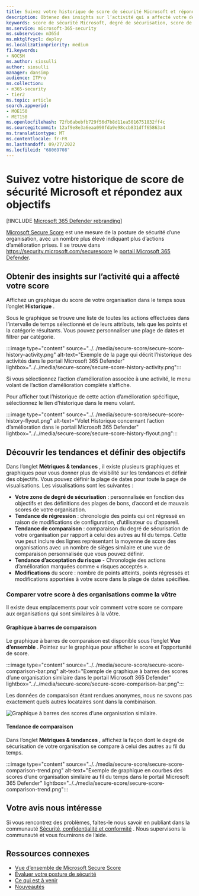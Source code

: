 ```yaml
---
title: Suivez votre historique de score de sécurité Microsoft et répondez aux objectifs
description: Obtenez des insights sur l’activité qui a affecté votre degré de sécurisation Microsoft. Découvrez les tendances et définissez des objectifs.
keywords: score de sécurité Microsoft, degré de sécurisation, score de sécurité Office 365, score de sécurité Microsoft, portail Microsoft 365 Defender, actions d’amélioration
ms.service: microsoft-365-security
ms.subservice: m365d
ms.mktglfcycl: deploy
ms.localizationpriority: medium
f1.keywords:
- NOCSH
ms.author: siosulli
author: siosulli
manager: dansimp
audience: ITPro
ms.collection:
- m365-security
- tier2
ms.topic: article
search.appverid:
- MOE150
- MET150
ms.openlocfilehash: 72fb6abebfb729f56d7b8d11ea5016751832ff4c
ms.sourcegitcommit: 12af9e8e3a6eaa090fda9e98ccb831dff65863a4
ms.translationtype: MT
ms.contentlocale: fr-FR
ms.lasthandoff: 09/27/2022
ms.locfileid: "68069708"
---
```

# <a name="track-your-microsoft-secure-score-history-and-meet-goals"></a>Suivez votre historique de score de sécurité Microsoft et répondez aux objectifs

[!INCLUDE [Microsoft 365 Defender rebranding](../includes/microsoft-defender.md)]

[Microsoft Secure Score](microsoft-secure-score.md) est une mesure de la posture de sécurité d’une organisation, avec un nombre plus élevé indiquant plus d’actions d’amélioration prises. Il se trouve dans https://security.microsoft.com/securescore le [portail Microsoft 365 Defender](microsoft-365-defender-portal.md).

## <a name="gain-insights-into-activity-that-has-affected-your-score"></a>Obtenir des insights sur l’activité qui a affecté votre score

Affichez un graphique du score de votre organisation dans le temps sous l’onglet **Historique** .

Sous le graphique se trouve une liste de toutes les actions effectuées dans l’intervalle de temps sélectionné et de leurs attributs, tels que les points et la catégorie résultants. Vous pouvez personnaliser une plage de dates et filtrer par catégorie.

:::image type="content" source="../../media/secure-score/secure-score-history-activity.png" alt-text="Exemple de la page qui décrit l’historique des activités dans le portail Microsoft 365 Defender" lightbox="../../media/secure-score/secure-score-history-activity.png":::

Si vous sélectionnez l’action d’amélioration associée à une activité, le menu volant de l’action d’amélioration complète s’affiche.

Pour afficher tout l’historique de cette action d’amélioration spécifique, sélectionnez le lien d’historique dans le menu volant.

:::image type="content" source="../../media/secure-score/secure-score-history-flyout.png" alt-text="Volet Historique concernant l’action d’amélioration dans le portail Microsoft 365 Defender" lightbox="../../media/secure-score/secure-score-history-flyout.png":::

## <a name="discover-trends-and-set-goals"></a>Découvrir les tendances et définir des objectifs

Dans l’onglet **Métriques & tendances** , il existe plusieurs graphiques et graphiques pour vous donner plus de visibilité sur les tendances et définir des objectifs. Vous pouvez définir la plage de dates pour toute la page de visualisations. Les visualisations sont les suivantes :

* **Votre zone de degré de sécurisation** : personnalisée en fonction des objectifs et des définitions des plages de bons, d’accord et de mauvais scores de votre organisation.
* **Tendance de régression** : chronologie des points qui ont régressé en raison de modifications de configuration, d’utilisateur ou d’appareil.  
* **Tendance de comparaison** : comparaison du degré de sécurisation de votre organisation par rapport à celui des autres au fil du temps. Cette vue peut inclure des lignes représentant la moyenne de score des organisations avec un nombre de sièges similaire et une vue de comparaison personnalisée que vous pouvez définir.
* **Tendance d’acceptation du risque** - Chronologie des actions d’amélioration marquées comme « risques acceptés ».
* **Modifications** du score : nombre de points atteints, points régressés et modifications apportées à votre score dans la plage de dates spécifiée.

### <a name="compare-your-score-to-organizations-like-yours"></a>Comparer votre score à des organisations comme la vôtre

Il existe deux emplacements pour voir comment votre score se compare aux organisations qui sont similaires à la vôtre.

#### <a name="comparison-bar-chart"></a>Graphique à barres de comparaison

Le graphique à barres de comparaison est disponible sous l’onglet **Vue d’ensemble** . Pointez sur le graphique pour afficher le score et l’opportunité de score. 

:::image type="content" source="../../media/secure-score/secure-score-comparison-bar.png" alt-text="Exemple de graphique à barres des scores d’une organisation similaire dans le portail Microsoft 365 Defender" lightbox="../../media/secure-score/secure-score-comparison-bar.png":::

Les données de comparaison étant rendues anonymes, nous ne savons pas exactement quels autres locataires sont dans la combinaison.

![Graphique à barres des scores d’une organisation similaire.](../../media/secure-score/secure-score-comparison-screenshot.png)

#### <a name="comparison-trend"></a>Tendance de comparaison

Dans l’onglet **Métriques & tendances** , affichez la façon dont le degré de sécurisation de votre organisation se compare à celui des autres au fil du temps.

:::image type="content" source="../../media/secure-score/secure-score-comparison-trend.png" alt-text="Exemple de graphique en courbes des scores d’une organisation similaire au fil du temps dans le portail Microsoft 365 Defender" lightbox="../../media/secure-score/secure-score-comparison-trend.png":::

## <a name="we-want-to-hear-from-you"></a>Votre avis nous intéresse

Si vous rencontrez des problèmes, faites-le nous savoir en publiant dans la communauté [Sécurité, confidentialité et conformité](https://techcommunity.microsoft.com/t5/Security-Privacy-Compliance/bd-p/security_privacy) . Nous supervisons la communauté et vous fournirons de l’aide.

## <a name="related-resources"></a>Ressources connexes

- [Vue d’ensemble de Microsoft Secure Score](microsoft-secure-score.md)
- [Évaluer votre posture de sécurité](microsoft-secure-score-improvement-actions.md)
- [Ce qui est à venir](microsoft-secure-score-whats-coming.md)
- [Nouveautés](microsoft-secure-score-whats-new.md)
